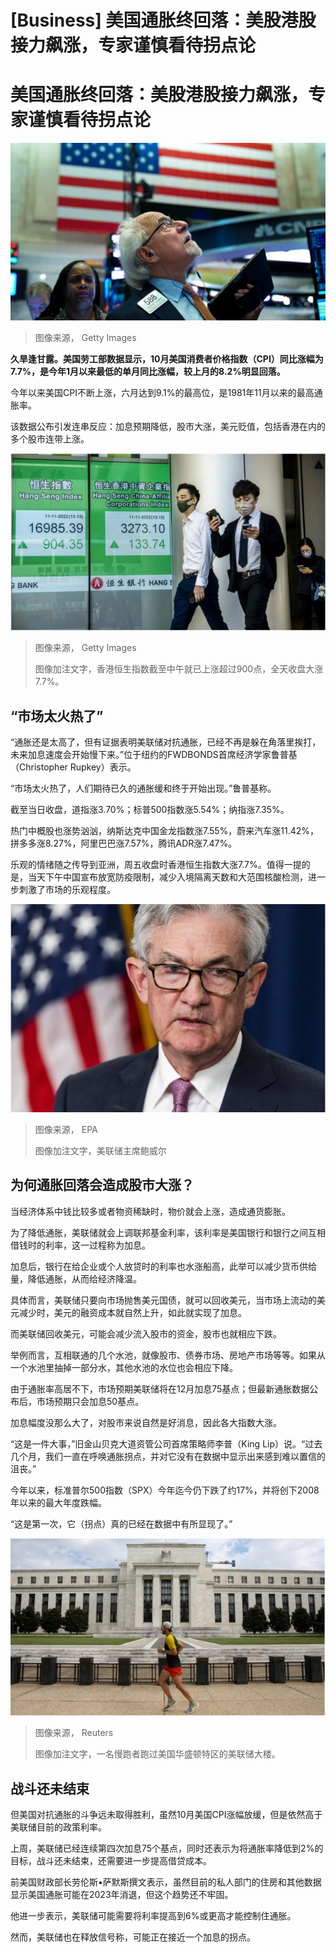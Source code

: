 # [Business] 美国通胀终回落：美股港股接力飙涨，专家谨慎看待拐点论

#  美国通胀终回落：美股港股接力飙涨，专家谨慎看待拐点论


![美国交易所](_127602197_gettyimages-1147759356.jpg)

> 图像来源，  Getty Images

**久旱逢甘露。美国劳工部数据显示，10月美国消费者价格指数（CPI）同比涨幅为7.7%，是今年1月以来最低的单月同比涨幅，较上月的8.2%明显回落。**

今年以来美国CPI不断上涨，六月达到9.1%的最高位，是1981年11月以来的最高通胀率。

该数据公布引发连串反应：加息预期降低，股市大涨，美元贬值，包括香港在内的多个股市连带上涨。

![heng sang index](_127602379_gettyimages-1244679081.jpg)

> 图像来源，  Getty Images
>
> 图像加注文字，香港恒生指数截至中午就已上涨超过900点，全天收盘大涨7.7%。

##  “市场太火热了”

“通胀还是太高了，但有证据表明美联储对抗通胀，已经不再是躲在角落里挨打，未来加息速度会开始慢下来。”位于纽约的FWDBONDS首席经济学家鲁普基（Christopher Rupkey）表示。

“市场太火热了，人们期待已久的通胀缓和终于开始出现。”鲁普基称。

截至当日收盘，道指涨3.70%；标普500指数涨5.54%；纳指涨7.35%。

热门中概股也涨势汹汹，纳斯达克中国金龙指数涨7.55%，蔚来汽车涨11.42%，拼多多涨8.27%，阿里巴巴涨7.57%，腾讯ADR涨7.47%。

乐观的情绪随之传导到亚洲，周五收盘时香港恒生指数大涨7.7%。值得一提的是，当天下午中国宣布放宽防疫限制，减少入境隔离天数和大范围核酸检测，进一步刺激了市场的乐观程度。

![美联储主席鲍威尔](_124428971_e1ff3c46-df3a-445c-aa84-beeb41857108.jpg)

> 图像来源，  EPA
>
> 图像加注文字，美联储主席鲍威尔

##  为何通胀回落会造成股市大涨？

当经济体系中钱比较多或者物资稀缺时，物价就会上涨，造成通货膨胀。

为了降低通胀，美联储就会上调联邦基金利率，该利率是美国银行和银行之间互相借钱时的利率，这一过程称为加息。

加息后，银行在给企业或个人放贷时的利率也水涨船高，此举可以减少货币供给量，降低通胀，从而给经济降温。

具体而言，美联储只要向市场抛售美元国债，就可以回收美元，当市场上流动的美元减少时，美元的融资成本就自然上升，如此就实现了加息。

而美联储回收美元，可能会减少流入股市的资金，股市也就相应下跌。

举例而言，互相联通的几个水池，就像股市、债券市场、房地产市场等等。如果从一个水池里抽掉一部分水，其他水池的水位也会相应下降。

由于通胀率高居不下，市场预期美联储将在12月加息75基点；但最新通胀数据公布后，市场预期只会加息50基点。

加息幅度没那么大了，对股市来说自然是好消息，因此各大指数大涨。

“这是一件大事，”旧金山贝克大道资管公司首席策略师李普（King Lip）说。“过去几个月，我们一直在呼唤通胀拐点，并对它没有在数据中显示出来感到难以置信的沮丧。”

今年以来，标准普尔500指数（SPX）今年迄今仍下跌了约17%，并将创下2008年以来的最大年度跌幅。

“这是第一次，它（拐点）真的已经在数据中有所显现了。”

![一名慢跑者跑过美国华盛顿特区的美联储大楼](_124424086_tv075753205.jpg)

> 图像来源，  Reuters
>
> 图像加注文字，一名慢跑者跑过美国华盛顿特区的美联储大楼。

##  战斗还未结束

但美国对抗通胀的斗争远未取得胜利，虽然10月美国CPI涨幅放缓，但是依然高于美联储目前的政策利率。

上周，美联储已经连续第四次加息75个基点，同时还表示为将通胀率降低到2%的目标，战斗还未结束，还需要进一步提高借贷成本。

前美国财政部长劳伦斯•萨默斯撰文表示，虽然目前的私人部门的住房和其他数据显示美国通胀可能在2023年消退，但这个趋势还不牢固。

他进一步表示，美联储可能需要将利率提高到6%或更高才能控制住通胀。

然而，美联储也在释放信号称，可能正在接近一个加息的拐点。


